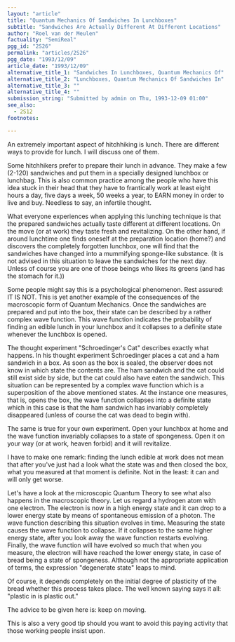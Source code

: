 ```yaml
---
layout: "article"
title: "Quantum Mechanics Of Sandwiches In Lunchboxes"
subtitle: "Sandwiches Are Actually Different At Different Locations"
author: "Roel van der Meulen"
factuality: "SemiReal"
pgg_id: "2S26"
permalink: "articles/2S26"
pgg_date: "1993/12/09"
article_date: "1993/12/09"
alternative_title_1: "Sandwiches In Lunchboxes, Quantum Mechanics Of"
alternative_title_2: "Lunchboxes, Quantum Mechanics Of Sandwiches In"
alternative_title_3: ""
alternative_title_4: ""
submission_string: "Submitted by admin on Thu, 1993-12-09 01:00"
see_also:
  - 2S12
footnotes: 

---
```

<div>
<p>An extremely important aspect of hitchhiking is lunch. There are different ways to provide for lunch. I will discuss one of them.</p>
<p>Some hitchhikers prefer to prepare their lunch in advance. They make a few (2-120) sandwiches and put them in a specially designed lunchbox or lunchbag. This is also common practice among the people who have this idea stuck in their head that they have to frantically work at least eight hours a day, five days a week, 50 weeks a year, to EARN money in order to live and buy. Needless to say, an infertile thought.</p>
<p>What everyone experiences when applying this lunching technique is that the prepared sandwiches actually taste different at different locations. On the move (or at work) they taste fresh and revitalizing. On the other hand, if around lunchtime one finds oneself at the preparation location (home?) and discovers the completely forgotten lunchbox, one will find that the sandwiches have changed into a mummifying sponge-like substance. (It is not advised in this situation to leave the sandwiches for the next day. Unless of course you are one of those beings who likes its greens (and has the stomach for it.))</p>
<p>Some people might say this is a psychological phenomenon. Rest assured: IT IS NOT. This is yet another example of the consequences of the macroscopic form of Quantum Mechanics. Once the sandwiches are prepared and put into the box, their state can be described by a rather complex wave function. This wave function indicates the probability of finding an edible lunch in your lunchbox and it collapses to a definite state whenever the lunchbox is opened.</p>
<p>The thought experiment "Schroedinger's Cat" describes exactly what happens. In his thought experiment Schroedinger places a cat and a ham sandwich in a box. As soon as the box is sealed, the observer does not know in which state the contents are. The ham sandwich and the cat could still exist side by side, but the cat could also have eaten the sandwich. This situation can be represented by a complex wave function which is a superposition of the above mentioned states. At the instance one measures, that is, opens the box, the wave function collapses into a definite state which in this case is that the ham sandwich has invariably completely disappeared (unless of course the cat was dead to begin with).</p>
<p>The same is true for your own experiment. Open your lunchbox at home and the wave function invariably collapses to a state of spongeness. Open it on your way (or at work, heaven forbid) and it will revitalize.</p>
<p>I have to make one remark: finding the lunch edible at work does not mean that after you've just had a look what the state was and then closed the box, what you measured at that moment is definite. Not in the least: it can and will only get worse.</p>
<p>Let's have a look at the microscopic Quantum Theory to see what also happens in the macroscopic theory. Let us regard a hydrogen atom with one electron. The electron is now in a high energy state and it can drop to a lower energy state by means of spontaneous emission of a photon. The wave function describing this situation evolves in time. Measuring the state causes the wave function to collapse. If it collapses to the same higher energy state, after you look away the wave function restarts evolving. Finally, the wave function will have evolved so much that when you measure, the electron will have reached the lower energy state, in case of bread being a state of spongeness. Although not the appropriate application of terms, the expression "degenerate state" leaps to mind.</p>
<p>Of course, it depends completely on the initial degree of plasticity of the bread whether this process takes place. The well known saying says it all: "plastic in is plastic out."</p>
<p>The advice to be given here is: keep on moving.</p>
<p>This is also a very good tip should you want to avoid this paying activity that those working people insist upon.</p>
</div>
